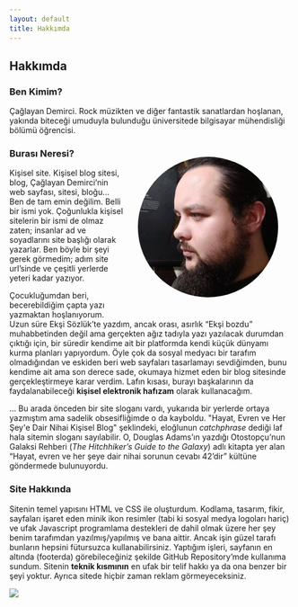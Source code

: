 ```yaml
---
layout: default
title: Hakkımda
---
```


## Hakkımda
### Ben Kimim?
Çağlayan Demirci. Rock müzikten ve diğer fantastik sanatlardan hoşlanan, yakında biteceği umuduyla bulunduğu üniversitede bilgisayar mühendisliği bölümü öğrencisi.

<img src="images/pp.jpg" style="border-radius: 50%; height: 250px; width: 250px; margin: 25px; float: right;">

### Burası Neresi?
Kişisel site. Kişisel blog sitesi, blog, Çağlayan Demirci’nin web sayfası, sitesi, bloğu… Ben de tam emin değilim. Belli bir ismi yok. Çoğunlukla kişisel sitelerin bir ismi de olmaz zaten; insanlar ad ve soyadlarını site başlığı olarak yazarlar. Ben böyle bir şeyi gerek görmedim; adım site url’sinde ve çeşitli yerlerde yeteri kadar yazıyor.

Çocukluğumdan beri, becerebildiğim çapta yazı yazmaktan hoşlanıyorum. Uzun süre Ekşi Sözlük’te yazdım, ancak orası, asırlık “Ekşi bozdu” muhabbetinden değil ama gerçekten ağız tadıyla yazı yazılacak durumdan çıktığı için, bir süredir kendime ait bir platformda kendi küçük dünyamı kurma planları yapıyordum. Öyle çok da sosyal medyacı bir tarafım olmadığından ve eskiden beri web sayfaları tasarlamayı sevdiğimden, bunu kendime ait ama son derece sade, okumaya hizmet eden bir blog sitesinde gerçekleştirmeye karar verdim. Lafın kısası, burayı başkalarının da faydalanabileceği **kişisel elektronik hafızam** olarak kullanacağım. 

... Bu arada önceden bir site sloganı vardı, yukarıda bir yerlerde ortaya yazmıştım ama sadelik obsesifliğimde o da kayboldu. "Hayat, Evren ve Her Şey'e Dair Nihai Kişisel Blog" şeklindeki, eloğlunun *catchphrase* dediği laf hala sitemin sloganı sayılabilir. O, Douglas Adams’ın yazdığı Otostopçu’nun Galaksi Rehberi (*The Hitchhiker’s Guide to the Galaxy*) adlı kitapta yer alan “Hayat, evren ve her şeye dair nihai sorunun cevabı 42’dir” kültüne göndermede bulunuyordu.

### Site Hakkında

Sitenin temel yapısını HTML ve CSS ile oluşturdum. Kodlama, tasarım, fikir, sayfaları işaret eden minik ikon resimler (tabi ki sosyal medya logoları hariç) ve ufak Javascript programlama destekleri de dahil olmak üzere her şey benim tarafımdan yazılmış/yapılmış ve bana aittir. Ancak işin güzel tarafı bunların hepsini fütursuzca kullanabilirsiniz. Yaptığım işleri, sayfanın en altında (footerda) görebileceğiniz şekilde GitHub Repository’mde kullanıma sundum. Sitenin **teknik kısmının** en ufak bir telif hakkı ya da ona benzer bir şeyi yoktur. Ayrıca sitede hiçbir zaman reklam görmeyeceksiniz.

![](https://caglayandemirci.github.io/forgotten-pages/images/siteicon.png)